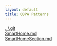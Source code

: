 ```yaml
---
layout: default
title: ODPA Patterns
---
```

  
[../.git](../.git)  
[SmartHome.md](../SmartHome)  
[SmartHomeSection.md](../SmartHome_Place/SmartHomeSection)  
